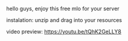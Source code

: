 hello guys, enjoy this free mlo for your server

instalation: unzip and drag into your resources

video preview: https://youtu.be/tQhK2GeLLY8
